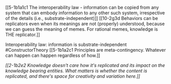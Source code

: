 [[5-1b1a1c1 The interoperability law - information can be copied from any system that can embody information to any other such system, irrespective of the details (i.e., substrate-independent)]]
[[10-2g3d Behaviors can be replicators even when its meanings are not (properly) understood, because we can guess the meaning of memes. For rational memes, knowledge is THE replicator.]]

Interoperability law: information is substrate-independent #ConstructorTheory 
	[[5-1b1a2c1 Principles are meta-contingency. Whatever can happen can happen regardless of how.]]

*[[2-1b2e2 Knowledge doesn't care how it's replicated and its impact on the knowledge bearing entities. What matters is whether the content is replicated, and there's space for creativity and variation here.]]* 